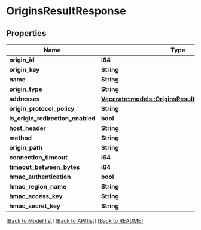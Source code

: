 # OriginsResultResponse

## Properties

Name | Type | Description | Notes
------------ | ------------- | ------------- | -------------
**origin_id** | **i64** |  | 
**origin_key** | **String** |  | 
**name** | **String** |  | 
**origin_type** | **String** |  | 
**addresses** | [**Vec<crate::models::OriginsResultResponseAddresses>**](OriginsResultResponse_addresses.md) |  | 
**origin_protocol_policy** | **String** |  | 
**is_origin_redirection_enabled** | **bool** |  | 
**host_header** | **String** |  | 
**method** | **String** |  | 
**origin_path** | **String** |  | 
**connection_timeout** | **i64** |  | 
**timeout_between_bytes** | **i64** |  | 
**hmac_authentication** | **bool** |  | 
**hmac_region_name** | **String** |  | 
**hmac_access_key** | **String** |  | 
**hmac_secret_key** | **String** |  | 

[[Back to Model list]](../README.md#documentation-for-models) [[Back to API list]](../README.md#documentation-for-api-endpoints) [[Back to README]](../README.md)


